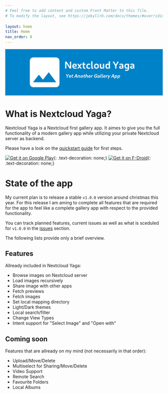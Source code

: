 ```yaml
---
# Feel free to add content and custom Front Matter to this file.
# To modify the layout, see https://jekyllrb.com/docs/themes/#overriding-theme-defaults

layout: home
title: Home
nav_order: 0
---
```


<img src="/assets/feature_graphic.png" alt="Feature Graphic"/>

# What is Nextcloud Yaga?

Nextcloud Yaga is a Nextcloud first gallery app. It aimes to give you the full functionality of a modern gallery app while utilizing your private Nextcloud server as backend.

Please have a look on the [quickstart guide]({{site.baseurl}}/quickstart/) for first steps.

[<img src="https://play.google.com/intl/en_us/badges/images/generic/en_badge_web_generic.png"
    alt="Get it on Google Play"
    height="80"
    width="250">](https://play.google.com/store/apps/details?id=com.github.vauvenal5.yaga){: .text-decoration: none;}
[<img src="https://fdroid.gitlab.io/artwork/badge/get-it-on.png"
    alt="Get it on F-Droid"
    height="80"
    width="250">](https://f-droid.org/packages/com.github.vauvenal5.yaga){: .text-decoration: none;}

# State of the app

My current plan is to release a stable `v1.0.0` version around christmas this year. For this release I am aming to complete all features that are required for the app to feel like a complete gallery app with respect to the provided functionality.

You can track planned features, current issues as well as what is sceduled for `v1.0.0` in the [issues](https://github.com/vauvenal5/yaga/issues) section.

The following lists provide only a brief overview.

## Features
Allready included in Nextcloud Yaga:
* Browse images on Nextcloud server
* Load images recursively
* Share image with other apps
* Fetch previews
* Fetch images
* Set local mapping directory
* Light/Dark themes
* Local search/filter
* Change View Types
* Intent support for "Select Image" and "Open with"

## Coming soon
Features that are allready on my mind (not necessarily in that order):
* Upload/Move/Delete
* Multiselect for Sharing/Move/Delete
* Video Support
* Remote Search
* Favourite Folders
* Local Albums

